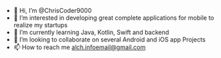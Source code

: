 - 👋 Hi, I’m @ChrisCoder9000
- 👀 I’m interested in developing great complete applications for mobile to realize my startups
- 🌱 I’m currently learning Java, Kotlin, Swift and backend
- 💞️ I’m looking to collaborate on several Android and iOS app Projects
- 📫 How to reach me alch.infoemail@gmail.com

<!---
ChrisCoder9000/ChrisCoder9000 is a ✨ special ✨ repository because its `README.md` (this file) appears on your GitHub profile.
You can click the Preview link to take a look at your changes.
--->

